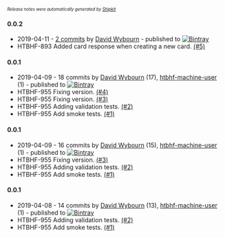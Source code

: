 <sup><sup>*Release notes were automatically generated by [Shipkit](http://shipkit.org/)*</sup></sup>

#### 0.0.2
 - 2019-04-11 - [2 commits](https://github.com/DepartmentOfHealth-htbhf/htbhf-card-services-api/compare/v0.0.1...v0.0.2) by [David Wybourn](https://github.com/dwybourn) - published to [![Bintray](https://img.shields.io/badge/Bintray-0.0.2-green.svg)](https://bintray.com/departmentofhealth-htbhf/maven/htbhf-card-services-api/0.0.2)
 - HTBHF-893 Added card response when creating a new card. [(#5)](https://github.com/DepartmentOfHealth-htbhf/htbhf-card-services-api/pull/5)

#### 0.0.1
 - 2019-04-09 - 18 commits by [David Wybourn](https://github.com/dwybourn) (17), [htbhf-machine-user](https://github.com/htbhf-machine-user) (1) - published to [![Bintray](https://img.shields.io/badge/Bintray-0.0.1-green.svg)](https://bintray.com/departmentofhealth-htbhf/maven/htbhf-card-services-api/0.0.1)
 - HTBHF-955 Fixing version. [(#4)](https://github.com/DepartmentOfHealth-htbhf/htbhf-card-services-api/pull/4)
 - HTBHF-955 Fixing version. [(#3)](https://github.com/DepartmentOfHealth-htbhf/htbhf-card-services-api/pull/3)
 - HTBHF-955 Adding validation tests. [(#2)](https://github.com/DepartmentOfHealth-htbhf/htbhf-card-services-api/pull/2)
 - HTBHF-955 Add smoke tests. [(#1)](https://github.com/DepartmentOfHealth-htbhf/htbhf-card-services-api/pull/1)

#### 0.0.1
 - 2019-04-09 - 16 commits by [David Wybourn](https://github.com/dwybourn) (15), [htbhf-machine-user](https://github.com/htbhf-machine-user) (1) - published to [![Bintray](https://img.shields.io/badge/Bintray-0.0.1-green.svg)](https://bintray.com/departmentofhealth-htbhf/maven/htbhf-card-services-api/0.0.1)
 - HTBHF-955 Fixing version. [(#3)](https://github.com/DepartmentOfHealth-htbhf/htbhf-card-services-api/pull/3)
 - HTBHF-955 Adding validation tests. [(#2)](https://github.com/DepartmentOfHealth-htbhf/htbhf-card-services-api/pull/2)
 - HTBHF-955 Add smoke tests. [(#1)](https://github.com/DepartmentOfHealth-htbhf/htbhf-card-services-api/pull/1)

#### 0.0.1
 - 2019-04-08 - 14 commits by [David Wybourn](https://github.com/dwybourn) (13), [htbhf-machine-user](https://github.com/htbhf-machine-user) (1) - published to [![Bintray](https://img.shields.io/badge/Bintray-0.0.1-green.svg)](https://bintray.com/departmentofhealth-htbhf/maven/htbhf-card-services-api/0.0.1)
 - HTBHF-955 Adding validation tests. [(#2)](https://github.com/DepartmentOfHealth-htbhf/htbhf-card-services-api/pull/2)
 - HTBHF-955 Add smoke tests. [(#1)](https://github.com/DepartmentOfHealth-htbhf/htbhf-card-services-api/pull/1)

